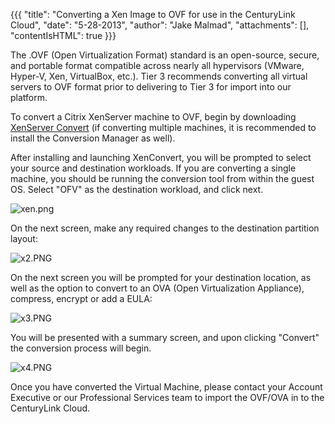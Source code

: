 {{{
  "title": "Converting a Xen Image to OVF for use in the CenturyLink Cloud",
  "date": "5-28-2013",
  "author": "Jake Malmad",
  "attachments": [],
  "contentIsHTML": true
}}}

<p>The .OVF (Open Virtualization Format) standard is an open-source, secure, and portable format compatible across nearly all hypervisors (VMware, Hyper-V, Xen, VirtualBox, etc.). Tier 3 recommends converting all virtual servers to OVF format prior to delivering
  to Tier 3 for import into our platform.</p>
<p>To convert a Citrix XenServer machine to OVF, begin by downloading <a href="http://www.citrix.com/downloads/xenserver/tools/conversion.html" target="_blank">XenServer Convert</a> (if converting multiple machines, it is recommended to install the Conversion
  Manager as well).</p>
<p>After installing and launching XenConvert, you will be prompted to select your source and destination workloads. If you are converting a single machine, you should be running the conversion tool from within the guest OS. Select "OFV" as the destination
  workload, and click next.</p>
<p><img src="https://t3n.zendesk.com/attachments/token/aybtrcxixvlzvha/?name=xen.png" alt="xen.png" />
</p>
<p>On the next screen, make any required changes to the destination partition layout:</p>
<p><img src="https://t3n.zendesk.com/attachments/token/u425ibzpjgxfzcj/?name=x2.PNG" alt="x2.PNG" />
</p>
<p>On the next screen you will be prompted for your destination location, as well as the option to convert to an OVA (Open Virtualization Appliance), compress, encrypt or add a EULA:</p>
<p><img src="https://t3n.zendesk.com/attachments/token/vb8uo6cpncswpuo/?name=x3.PNG" alt="x3.PNG" />
</p>
<p>You will be presented with a summary screen, and upon clicking "Convert" the conversion process will begin.</p>
<p><img src="https://t3n.zendesk.com/attachments/token/ihs2y9scaaa6qae/?name=x4.PNG" alt="x4.PNG" />
</p>
<p>Once you have converted the Virtual Machine, please contact your Account Executive or our Professional Services team to import the OVF/OVA in to the CenturyLink Cloud.</p>